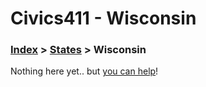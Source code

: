 # Civics411 - Wisconsin

### [Index](../../README.md) > [States](../) > Wisconsin

Nothing here yet.. but [you can help](../../CONTRIBUTING.md)!

